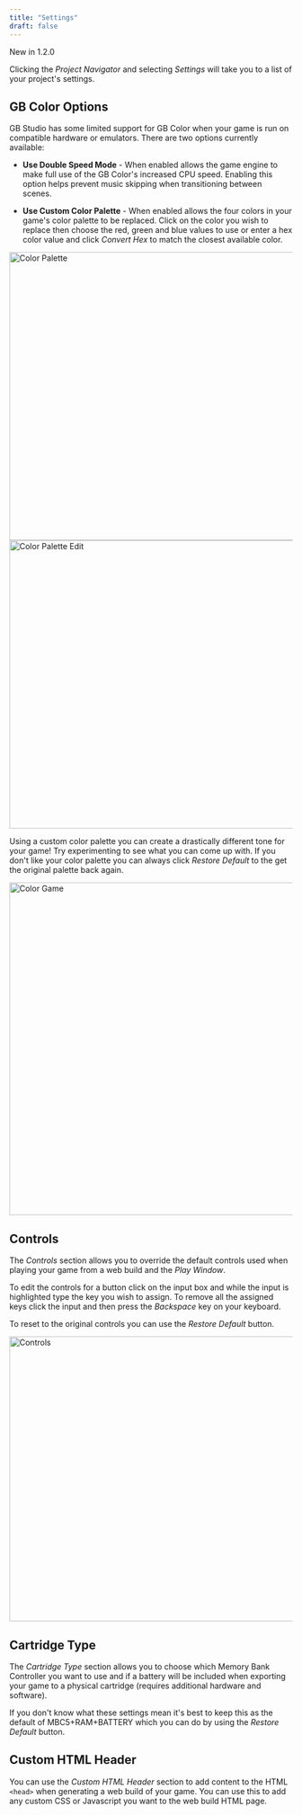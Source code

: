 ```yaml
---
title: "Settings"
draft: false
---
```


<span class="new">New in 1.2.0</span>

Clicking the _Project Navigator_ and selecting _Settings_ will take you to a list of your project's settings.

## GB Color Options

GB Studio has some limited support for GB Color when your game is run on compatible hardware or emulators. There are two options currently available:

- **Use Double Speed Mode** - When enabled allows the game engine to make full use of the GB Color's increased CPU speed. Enabling this option helps prevent music skipping when transitioning between scenes.

- **Use Custom Color Palette** - When enabled allows the four colors in your game's color palette to be replaced. Click on the color you wish to replace then choose the red, green and blue values to use or enter a hex color value and click _Convert Hex_ to match the closest available color.

<img title="Color Palette" src="/img/screenshots/color-palette.png" width="513">

<img title="Color Palette Edit" src="/img/screenshots/color-palette-edit.png" width="513">

Using a custom color palette you can create a drastically different tone for your game! Try experimenting to see what you can come up with. If you don't like your color palette you can always click _Restore Default_ to the get the original palette back again.

<img title="Color Game" src="/img/screenshots/color-game.png" width="592">

## Controls

The _Controls_ section allows you to override the default controls used when playing your game from a web build and the _Play Window_.

To edit the controls for a button click on the input box and while the input is highlighted type the key you wish to assign. To remove all the assigned keys click the input and then press the _Backspace_ key on your keyboard.

To reset to the original controls you can use the _Restore Default_ button.

<img title="Controls" src="/img/screenshots/controls.png" width="507">

## Cartridge Type

The _Cartridge Type_ section allows you to choose which Memory Bank Controller you want to use and if a battery will be included when exporting your game to a physical cartridge (requires additional hardware and software).

If you don't know what these settings mean it's best to keep this as the default of MBC5+RAM+BATTERY which you can do by using the _Restore Default_ button.

## Custom HTML Header

You can use the _Custom HTML Header_ section to add content to the HTML `<head>` when generating a web build of your game. You can use this to add any custom CSS or Javascript you want to the web build HTML page.
